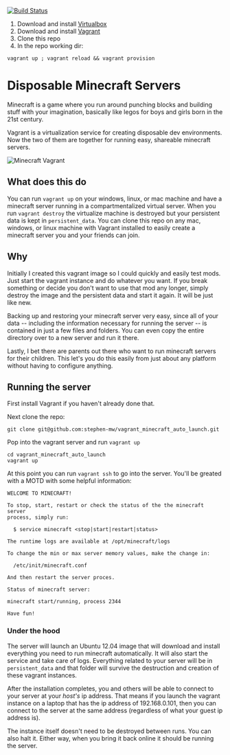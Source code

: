 [![Build Status](https://travis-ci.org/stephen-mw/vagrant_minecraft.svg?branch=master)](https://travis-ci.org/stephen-mw/vagrant_minecraft)

1. Download and install [Virtualbox](https://www.virtualbox.org/wiki/Downloads)
2. Download and install [Vagrant](https://www.vagrantup.com/downloads.html)
3. Clone this repo
4. In the repo working dir:
```
vagrant up ; vagrant reload && vagrant provision
```

# Disposable Minecraft Servers
Minecraft is a game where you run around punching blocks and building stuff with your imagination, basically like legos for boys and girls born in the 21st century.

Vagrant is a virtualization service for creating disposable dev environments. Now the two of them are together for running easy, shareable minecraft servers.


![Minecraft Vagrant](https://i.imgur.com/g6mFnta.png?1 "Minecraft running inside Vagrant")

## What does this do
You can run ```vagrant up``` on your windows, linux, or mac machine and have a minecraft server running in a compartmentalized virtual server. When you run ```vagrant destroy``` the virtualize machine is destroyed but your persistent data is kept in ```persistent_data```. You can clone this repo on any mac, windows, or linux machine with Vagrant installed to easily create a minecraft server you and your friends can join.

## Why
Initially I created this vagrant image so I could quickly and easily test mods. Just start the vagrant instance and do whatever you want. If you break something or decide you don't want to use that mod any longer, simply destroy the image and the persistent data and start it again. It will be just like new.

Backing up and restoring your minecraft server very easy, since all of your data -- including the information necessary for running the server -- is contained in just a few files and folders. You can even copy the entire directory over to a new server and run it there.

Lastly, I bet there are parents out there who want to run minecraft servers for their children. This let's you do this easily from just about any platform without having to configure anything.

## Running the server
First install Vagrant if you haven't already done that.

Next clone the repo:
```
git clone git@github.com:stephen-mw/vagrant_minecraft_auto_launch.git
```

Pop into the vagrant server and run ```vagrant up```
```
cd vagrant_minecraft_auto_launch
vagrant up
```

At this point you can run ```vagrant ssh``` to go into the server. You'll be greated with a MOTD with some helpful information:
```
WELCOME TO MINECRAFT!

To stop, start, restart or check the status of the the minecraft server
process, simply run:

  $ service minecraft <stop|start|restart|status>

The runtime logs are available at /opt/minecraft/logs

To change the min or max server memory values, make the change in:

  /etc/init/minecraft.conf

And then restart the server proces.

Status of minecraft server:

minecraft start/running, process 2344

Have fun!
```

### Under the hood
The server will launch an Ubuntu 12.04 image that will download and install everything you need to run minecraft automatically. It will also start the service and take care of logs. Everything related to your server will be in ```persistent_data``` and that folder will survive the destruction and creation of these vagrant instances.

After the installation completes, you and others will be able to connect to your server at your _host's_ ip address. That means if you launch the vagrant instance on a laptop that has the ip address of 192.168.0.101, then you can connect to the server at the same address (regardless of what your guest ip address is).

The instance itself doesn't need to be destroyed between runs. You can also halt it. Either way, when you bring it back online it should be running the server.
